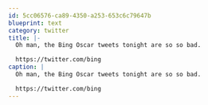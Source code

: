 ```yaml
---
id: 5cc06576-ca89-4350-a253-653c6c79647b
blueprint: text
category: twitter
title: |-
  Oh man, the Bing Oscar tweets tonight are so so bad. 

  https://twitter.com/bing
caption: |
  Oh man, the Bing Oscar tweets tonight are so so bad. 

  https://twitter.com/bing
---
```

